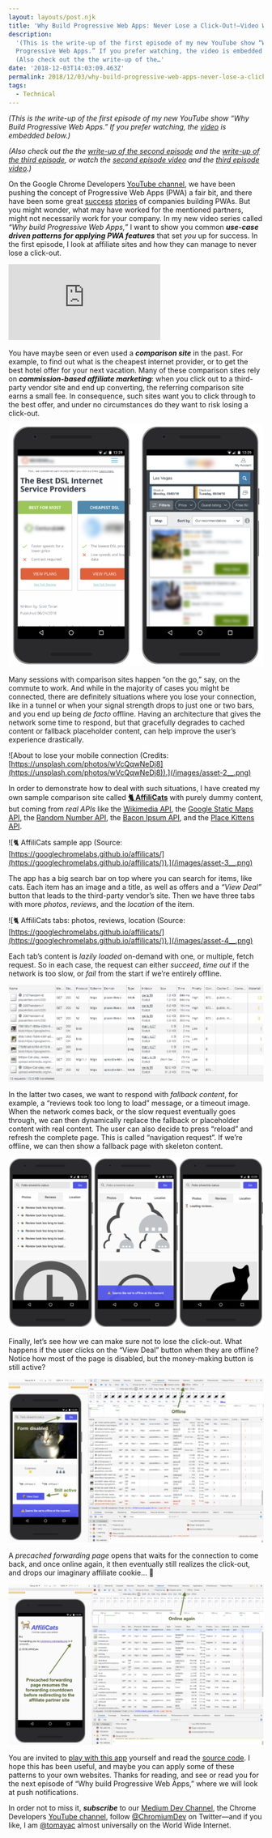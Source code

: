 ```yaml
---
layout: layouts/post.njk
title: 'Why Build Progressive Web Apps: Never Lose a Click-Out!—Video Write-Up'
description:
  '(This is the write-up of the first episode of my new YouTube show “Why Build
  Progressive Web Apps.” If you prefer watching, the video is embedded below.)
  (Also check out the the write-up of the…'
date: '2018-12-03T14:03:09.463Z'
permalink: 2018/12/03/why-build-progressive-web-apps-never-lose-a-click-out-video-write-up/index.html
tags:
  - Technical
---
```


_(This is the write-up of the first episode of my new YouTube show “Why Build
Progressive Web Apps.” If you prefer watching, the_
[_video_](https://www.youtube.com/watch?v=4UK_TDTTWnQ) _is embedded below.)_

_(Also check out the the_
[_write-up of the second episode_](https://medium.com/dev-channel/why-build-progressive-web-apps-push-but-dont-be-pushy-video-write-up-aa78296886e)
_and the_
[_write-up of the third episode_](https://medium.com/dev-channel/why-build-progressive-web-apps-if-its-just-a-bookmark-it-s-not-a-pwa-video-write-up-7ccca1c58034)_,
or watch the_
[_second episode video_](https://www.youtube.com/watch?v=vRsVx8_94UQ) _and the_
[_third episode video_](https://youtu.be/kENeCdS3fzU)_.)_

On the Google Chrome Developers
[YouTube channel](https://www.youtube.com/channel/UCnUYZLuoy1rq1aVMwx4aTzw), we
have been pushing the concept of Progressive Web Apps (PWA) a fair bit, and
there have been some great [success](https://youtu.be/Xryhxi45Q5M)
[stories](https://youtu.be/SJiKWwBtQaU) of companies building PWAs. But you
might wonder, what may have worked for the mentioned partners, might not
necessarily work for your company. In my new video series called _“Why build
Progressive Web Apps,”_ I want to show you common **_use-case driven patterns
for applying PWA features_** that set _you_ up for success. In the first
episode, I look at affiliate sites and how they can manage to never lose a
click-out.

<Embed src="https://www.youtube-nocookie.com/embed/4UK_TDTTWnQ?feature=oembed" caption="“Why Build Progressive Web Apps,” episode 1: Never Lose a Click-Out!" />

You have maybe seen or even used a **_comparison site_** in the past. For
example, to find out what is the cheapest internet provider, or to get the best
hotel offer for your next vacation. Many of these comparison sites rely on
**_commission-based affiliate marketing_**: when you click out to a third-party
vendor site and end up converting, the referring comparison site earns a small
fee. In consequence, such sites want you to click through to the best offer, and
under no circumstances do they want to risk losing a click-out.

![Screenshots of exemplary comparison sites.](/images/asset-1___.png)

Many sessions with comparison sites happen “on the go,” say, on the commute to
work. And while in the majority of cases you might be connected, there are
definitely situations where you lose your connection, like in a tunnel or when
your signal strength drops to just one or two bars, and you end up being _de
facto_ offline. Having an architecture that gives the network some time to
respond, but that gracefully degrades to cached content or fallback placeholder
content, can help improve the user’s experience drastically.

![About to lose your mobile connection (Credits: [https://unsplash.com/photos/wVcQqwNeDj8](https://unsplash.com/photos/wVcQqwNeDj8)).](/images/asset-2__.png)

In order to demonstrate how to deal with such situations, I have created my own
sample comparison site called
[**🐈 AffiliCats**](https://googlechromelabs.github.io/affilicats/) with purely
dummy content, but coming from _real APIs_ like the
[Wikimedia API](https://github.com/GoogleChromeLabs/affilicats/blob/895c27b2f87f377049d477ea90c8927ce52f1fb5/src/js/main.js#L64-L74),
the
[Google Static Maps API](https://github.com/GoogleChromeLabs/affilicats/blob/895c27b2f87f377049d477ea90c8927ce52f1fb5/src/js/main.js#L183-L189),
the
[Random Number API](https://github.com/GoogleChromeLabs/affilicats/blob/895c27b2f87f377049d477ea90c8927ce52f1fb5/src/js/main.js#L202-L204),
the
[Bacon Ipsum API](https://github.com/GoogleChromeLabs/affilicats/blob/895c27b2f87f377049d477ea90c8927ce52f1fb5/src/js/main.js#L202-L204),
and the
[Place Kittens API](https://github.com/GoogleChromeLabs/affilicats/blob/895c27b2f87f377049d477ea90c8927ce52f1fb5/src/js/main.js#L270).

![🐈 AffiliCats sample app (Source: [https://googlechromelabs.github.io/affilicats/](https://googlechromelabs.github.io/affilicats/)).](/images/asset-3__.png)

The app has a big search bar on top where you can search for items, like cats.
Each item has an image and a title, as well as offers and a _“View Deal”_ button
that leads to the third-party vendor’s site. Then we have three tabs with more
_photos_, _reviews_, and the _location_ of the item.

![🐈 AffiliCats tabs: photos, reviews, location (Source: [https://googlechromelabs.github.io/affilicats/](https://googlechromelabs.github.io/affilicats/)).](/images/asset-4__.png)

Each tab’s content is _lazily loaded_ on-demand with one, or multiple, fetch
request. So in each case, the request can either _succeed_, _time out_ if the
network is too slow, or _fail_ from the start if we’re entirely offline.

![Waterfall diagram showing lazy-loading.](/images/asset-5__.png)

In the latter two cases, we want to respond with _fallback content_, for
example, a “reviews took too long to load” message, or a timeout image. When the
network comes back, or the slow request eventually goes through, we can then
dynamically replace the fallback or placeholder content with real content. The
user can also decide to press “reload” and refresh the complete page. This is
called “navigation request”. If we’re offline, we can then show a fallback page
with skeleton content.

![Fallback content in case loading takes too long, offline placeholders, and dynamic loading.](/images/asset-6__.png)

Finally, let’s see how we can make sure not to lose the click-out. What happens
if the user clicks on the “View Deal” button when they are offline? Notice how
most of the page is disabled, but the money-making button is still active?

![While the app is offline and most interactive features are disabled, the “View Deal” button can still be clicked.](/images/asset-7__.png)

A _precached forwarding page_ opens that waits for the connection to come back,
and once online again, it then eventually still realizes the click-out, and
drops our imaginary affiliate cookie… 💸

![The precached forwarding page loads—even when offline—and waits for the connection to come back, to then eventually still realize the click-out.](/images/asset-8__.png)

You are invited to
[play with this app](https://googlechromelabs.github.io/affilicats/) yourself
and read the [source code](https://github.com/GoogleChromeLabs/affilicats). I
hope this has been useful, and maybe you can apply some of these patterns to
your own websites. Thanks for reading, and see or read you for the next episode
of “Why build Progressive Web Apps,” where we will look at push notifications.

In order not to miss it, **_subscribe_** to our
[Medium Dev Channel](https://medium.com/dev-channel), the Chrome Developers
[YouTube channel](https://www.youtube.com/channel/UCnUYZLuoy1rq1aVMwx4aTzw),
follow [@ChromiumDev](https://twitter.com/ChromiumDev) on Twitter—and if you
like, I am [@tomayac](https://twitter.com/tomayac) almost universally on the
World Wide Internet.
